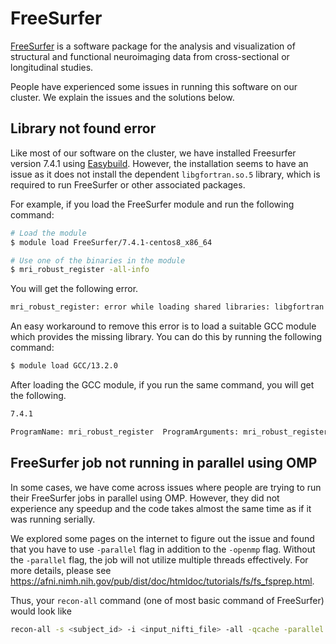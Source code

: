 # FreeSurfer

[FreeSurfer](https://surfer.nmr.mgh.harvard.edu/fswiki) is a software package for the analysis and visualization of structural and functional neuroimaging data from cross-sectional or longitudinal studies.

People have experienced some issues in running this software on our cluster. We explain the issues and the solutions below.

## Library not found error

Like most of our software on the cluster, we have installed Freesurfer version 7.4.1 using [Easybuild](https://docs.easybuild.io/). However, the installation seems to have an issue as it does not install the dependent `libgfortran.so.5` library, which is required to run FreeSurfer or other associated packages.

For example, if you load the FreeSurfer module and run the following command:

```bash
# Load the module
$ module load FreeSurfer/7.4.1-centos8_x86_64

# Use one of the binaries in the module
$ mri_robust_register -all-info
```

You will get the following error.

```bash
mri_robust_register: error while loading shared libraries: libgfortran.so.5: cannot open shared object file: No such file or directory
```

An easy workaround to remove this error is to load a suitable GCC module which provides the missing library. You can do this by running the following command:

```bash
$ module load GCC/13.2.0
```

After loading the GCC module, if you run the same command, you will get the following.

```bash
7.4.1

ProgramName: mri_robust_register  ProgramArguments: mri_robust_register -all-info  ProgramVersion: 7.4.1  TimeStamp: 2025/09/03-08:53:49-GMT  BuildTime: Jun 13 2023 23:42:21  BuildStamp: freesurfer-linux-centos8_x86_64-7.4.1-20230613-7eb8460  User: lragta  Machine: cx3-1-10.cx3.hpc.ic.ac.uk  Platform: Linux  PlatformVersion: 4.18.0-477.27.1.el8_8.x86_64  CompilerName: GCC  CompilerVersion: 8.5.0
```

## FreeSurfer job not running in parallel using OMP

In some cases, we have come across issues where people are trying to run their FreeSurfer jobs in parallel using OMP. However, they did not experience any speedup and the code takes almost the same time as if it was running serially.

We explored some pages on the internet to figure out the issue and found that you have to use `-parallel` flag in addition to the `-openmp` flag. Without the `-parallel` flag, the job will not utilize multiple threads effectively. For more details, please see https://afni.nimh.nih.gov/pub/dist/doc/htmldoc/tutorials/fs/fs_fsprep.html.

Thus, your `recon-all` command (one of most basic command of FreeSurfer) would look like

```bash
recon-all -s <subject_id> -i <input_nifti_file> -all -qcache -parallel -openmp <num_threads>
```
